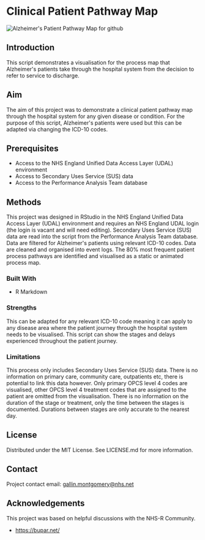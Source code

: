# Clinical Patient Pathway Map
![Alzheimer's Patient Pathway Map for github](https://github.com/GallinM/test/assets/101252813/58344bc5-8205-4c62-bc92-9e1ec7c543df)
## Introduction
This script demonstrates a visualisation for the process map that Alzheimer's patients take through the hospital system from the decision to refer to service to discharge.

## Aim
The aim of this project was to demonstrate a clinical patient pathway map through the hospital system for any given disease or condition. For the purpose of this script, Alzheimer's patients were used but this can be adapted via changing the ICD-10 codes.

## Prerequisites
- Access to the NHS England Unified Data Access Layer (UDAL) environment
- Access to Secondary Uses Service (SUS) data
- Access to the Performance Analysis Team database

## Methods
This project was designed in RStudio in the NHS England Unified Data Access Layer (UDAL) environment and requires an NHS England UDAL login (the login is vacant and will need editing).
Secondary Uses Service (SUS) data are read into the script from the Performance Analysis Team database.
Data are filtered for Alzheimer's patients using relevant ICD-10 codes.
Data are cleaned and organised into event logs.
The 80% most frequent patient process pathways are identified and visualised as a static or animated process map.

### Built With
- R Markdown

### Strengths
This can be adapted for any relevant ICD-10 code meaning it can apply to any disease area where the patient journey through the hospital system needs to be visualised.
This script can show the stages and delays experienced throughout the patient journey.

### Limitations
This process only includes Secondary Uses Service (SUS) data. There is no information on primary care, community care, outpatients etc, there is potential to link this data however.
Only primary OPCS level 4 codes are visualised, other OPCS level 4 treatment codes that are assigned to the patient are omitted from the visualisation.
There is no information on the duration of the stage or treatment, only the time between the stages is documented.
Durations between stages are only accurate to the nearest day.

## License
Distributed under the MIT License. See LICENSE.md for more information.

## Contact
Project contact email: gallin.montgomery@nhs.net

## Acknowledgements
This project was based on helpful discussions with the NHS-R Community.
- https://bupar.net/ 
